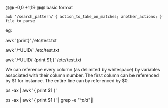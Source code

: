 @@ -0,0 +1,19 @@
basic format

```
awk '/search_pattern/ { action_to_take_on_matches; another_actions; }' file_to_parse
```

eg:

awk '{print}' /etc/test.txt

awk '/^UUID/' /etc/test.txt

awk '/^UUID/ {print $1;}' /etc/test.txt

We can reference every column (as delimited by whitespace) by variables associated with their column number. The first column can be referenced by $1 for instance. The entire line can by referenced by $0.

ps -ax | awk '{ print $1 }'

ps -ax | awk '{ print $1 }' | grep -e "^${pid}$"🚫
